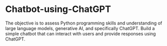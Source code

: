 # Chatbot-using-ChatGPT
The objective is to assess Python programming skills and understanding of large language models, generative AI, and specifically ChatGPT. Build a simple chatbot that can interact with users and provide responses using ChatGPT.
